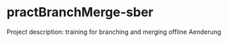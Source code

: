 # practBranchMerge-sber

Project description:
training for branching and merging
offline Aenderung

